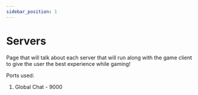 ```yaml
---
sidebar_position: 1
---
```


# Servers

Page that will talk about each server that will run along with the game client
to give the user the best experience while gaming!

Ports used:
1. Global Chat - 9000
